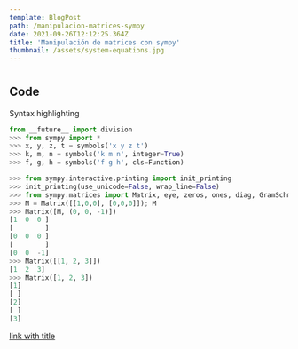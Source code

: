 ```yaml
---
template: BlogPost
path: /manipulacion-matrices-sympy
date: 2021-09-26T12:12:25.364Z
title: 'Manipulación de matrices con sympy'
thumbnail: /assets/system-equations.jpg
---
```

# 

## Code

Syntax highlighting

```python
from __future__ import division
>>> from sympy import *
>>> x, y, z, t = symbols('x y z t')
>>> k, m, n = symbols('k m n', integer=True)
>>> f, g, h = symbols('f g h', cls=Function)

>>> from sympy.interactive.printing import init_printing
>>> init_printing(use_unicode=False, wrap_line=False)
>>> from sympy.matrices import Matrix, eye, zeros, ones, diag, GramSchmidt
>>> M = Matrix([[1,0,0], [0,0,0]]); M
>>> Matrix([M, (0, 0, -1)])
[1  0  0 ]
[        ]
[0  0  0 ]
[        ]
[0  0  -1]
>>> Matrix([[1, 2, 3]])
[1  2  3]
>>> Matrix([1, 2, 3])
[1]
[ ]
[2]
[ ]
[3]
```

[link with title](https://www.sympy.org/en/index.html "Sympy")

